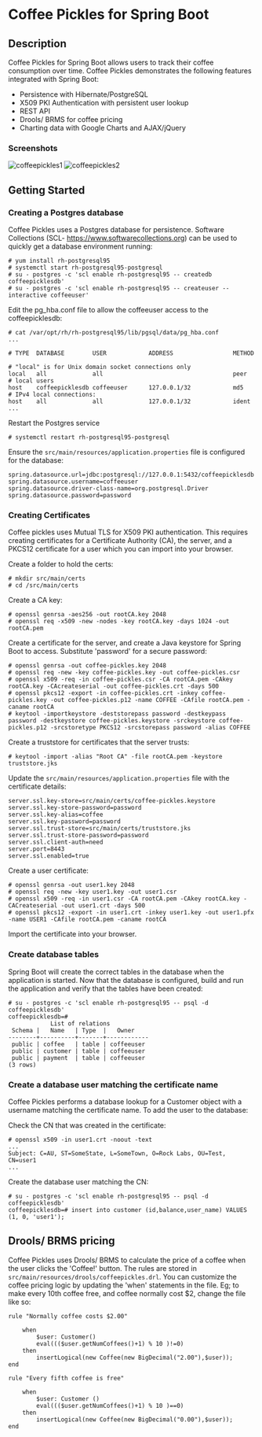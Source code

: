 # Coffee Pickles for Spring Boot

## Description

Coffee Pickles for Spring Boot allows users to track their coffee consumption over time. Coffee Pickles demonstrates the following features integrated with Spring Boot:

* Persistence with Hibernate/PostgreSQL
* X509 PKI Authentication with persistent user lookup
* REST API
* Drools/ BRMS for coffee pricing
* Charting data with Google Charts and AJAX/jQuery

### Screenshots

![coffeepickles1](http://i.imgur.com/ZFpAJly.png) ![coffeepickles2](http://i.imgur.com/pldaaEn.png)

## Getting Started

### Creating a Postgres database

Coffee Pickles uses a Postgres database for persistence. Software Collections (SCL- https://www.softwarecollections.org) can be used to quickly get a database environment running:

```
# yum install rh-postgresql95
# systemctl start rh-postgresql95-postgresql
# su - postgres -c 'scl enable rh-postgresql95 -- createdb coffeepicklesdb'
# su - postgres -c 'scl enable rh-postgresql95 -- createuser --interactive coffeeuser'
```
Edit the pg_hba.conf file to allow the coffeeuser access to the coffeepicklesdb:

```
# cat /var/opt/rh/rh-postgresql95/lib/pgsql/data/pg_hba.conf
...

# TYPE  DATABASE        USER            ADDRESS                 METHOD

# "local" is for Unix domain socket connections only
local   all             all                                     peer
# local users
host    coffeepicklesdb coffeeuser      127.0.0.1/32            md5
# IPv4 local connections:
host    all             all             127.0.0.1/32            ident
...
```
Restart the Postgres service
```
# systemctl restart rh-postgresql95-postgresql
```
Ensure the `src/main/resources/application.properties` file is configured for the database:

```
spring.datasource.url=jdbc:postgresql://127.0.0.1:5432/coffeepicklesdb
spring.datasource.username=coffeeuser
spring.datasource.driver-class-name=org.postgresql.Driver
spring.datasource.password=password

```

### Creating Certificates

Coffee pickles uses Mutual TLS for X509 PKI authentication. This requires creating certificates for a Certificate Authority (CA), the server, and a PKCS12 certificate for a user which you can import into your browser.

Create a folder to hold the certs:
```
# mkdir src/main/certs
# cd /src/main/certs
```
Create a CA key:
```
# openssl genrsa -aes256 -out rootCA.key 2048
# openssl req -x509 -new -nodes -key rootCA.key -days 1024 -out rootCA.pem
```
Create a certificate for the server, and create a Java keystore for Spring Boot to access. Substitute 'password' for a secure password:
```
# openssl genrsa -out coffee-pickles.key 2048
# openssl req -new -key coffee-pickles.key -out coffee-pickles.csr
# openssl x509 -req -in coffee-pickles.csr -CA rootCA.pem -CAkey rootCA.key -CAcreateserial -out coffee-pickles.crt -days 500
# openssl pkcs12 -export -in coffee-pickles.crt -inkey coffee-pickles.key -out coffee-pickles.p12 -name COFFEE -CAfile rootCA.pem -caname rootCA
# keytool -importkeystore -deststorepass password -destkeypass password -destkeystore coffee-pickles.keystore -srckeystore coffee-pickles.p12 -srcstoretype PKCS12 -srcstorepass password -alias COFFEE
```
Create a truststore for certificates that the server trusts:
```
# keytool -import -alias "Root CA" -file rootCA.pem -keystore truststore.jks
```

Update the `src/main/resources/application.properties` file with the certificate details:
```
server.ssl.key-store=src/main/certs/coffee-pickles.keystore
server.ssl.key-store-password=password
server.ssl.key-alias=coffee
server.ssl.key-password=password
server.ssl.trust-store=src/main/certs/truststore.jks
server.ssl.trust-store-password=password
server.ssl.client-auth=need
server.port=8443
server.ssl.enabled=true

```
Create a user certificate:
```
# openssl genrsa -out user1.key 2048
# openssl req -new -key user1.key -out user1.csr
# openssl x509 -req -in user1.csr -CA rootCA.pem -CAkey rootCA.key -CACreateserial -out user1.crt -days 500
# openssl pkcs12 -export -in user1.crt -inkey user1.key -out user1.pfx -name USER1 -CAfile rootCA.pem -caname rootCA
```
Import the certificate into your browser.


### Create database tables

Spring Boot will create the correct tables in the database when the application is started. Now that the database is configured, build and run the application and verify that the tables have been created:

```
# su - postgres -c 'scl enable rh-postgresql95 -- psql -d coffeepicklesdb'
coffeepicklesdb=#
            List of relations
 Schema |   Name   | Type  |   Owner
--------+----------+-------+------------
 public | coffee   | table | coffeeuser
 public | customer | table | coffeeuser
 public | payment  | table | coffeeuser
(3 rows)

```

### Create a database user matching the certificate name

Coffee Pickles performs a database lookup for a Customer object with a username matching the certificate name. To add the user to the database:

Check the CN that was created in the certificate:
```
# openssl x509 -in user1.crt -noout -text
...
Subject: C=AU, ST=SomeState, L=SomeTown, O=Rock Labs, OU=Test, CN=user1
...
```
Create the database user matching the CN:

```
# su - postgres -c 'scl enable rh-postgresql95 -- psql -d coffeepicklesdb'
coffeepicklesdb=# insert into customer (id,balance,user_name) VALUES (1, 0, 'user1');
```

## Drools/ BRMS pricing

Coffee Pickles uses Drools/ BRMS to calculate the price of a coffee when the user clicks the 'Coffee!' button. The rules are stored in `src/main/resources/drools/coffeepickles.drl`. You can customize the coffee pricing logic by updating the 'when' statements in the file. Eg; to make every 10th coffee free, and coffee normally cost $2, change the file like so:
```
rule "Normally coffee costs $2.00"

    when
        $user: Customer()
        eval((($user.getNumCoffees()+1) % 10 )!=0)
    then
        insertLogical(new Coffee(new BigDecimal("2.00"),$user));
end

rule "Every fifth coffee is free"

    when
        $user: Customer ()
        eval((($user.getNumCoffees()+1) % 10 )==0)
    then
        insertLogical(new Coffee(new BigDecimal("0.00"),$user));
end
```


